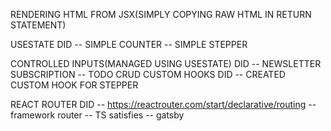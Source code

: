 RENDERING HTML FROM JSX(SIMPLY COPYING RAW HTML IN RETURN STATEMENT)

USESTATE
DID
    -- SIMPLE COUNTER
    -- SIMPLE STEPPER

CONTROLLED INPUTS(MANAGED USING USESTATE)
DID
    -- NEWSLETTER SUBSCRIPTION
    -- TODO CRUD
CUSTOM HOOKS
DID
    -- CREATED CUSTOM HOOK FOR STEPPER

REACT ROUTER 
DID
    -- https://reactrouter.com/start/declarative/routing
    -- framework router
    -- TS satisfies
    -- gatsby
